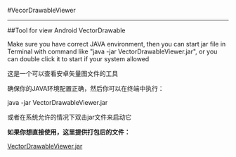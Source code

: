 ﻿#VecorDrawableViewer

----
##Tool for view Android VectorDrawable

Make sure you have correct JAVA environment, then you can start jar file in Terminal with command like "java -jar VectorDrawableViewer.jar", or you can double click it to start if your system allowed

这是一个可以查看安卓矢量图文件的工具

确保你的JAVA环境配置正确，然后你可以在终端中执行：

java -jar VectorDrawableViewer.jar

或者在系统允许的情况下双击jar文件来启动它

**如果你想直接使用，这里提供打包后的文件：**

[VectorDrawableViewer.jar](https://github.com/Applex007/VectorDrawableViewer/blob/packages/packages/VectorDrawableViewer.jar)

